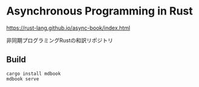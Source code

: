 # Asynchronous Programming in Rust

https://rust-lang.github.io/async-book/index.html

非同期プログラミングRustの和訳リポジトリ

## Build

```
cargo install mdbook
mdbook serve
```
